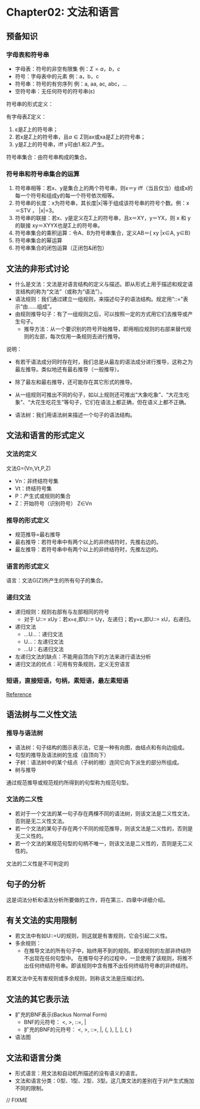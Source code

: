 # Chapter02: 文法和语言

## 预备知识

### 字母表和符号串

- 字母表：符号的非空有限集 例：$\Sigma={a，b，c}$
- 符号：字母表中的元素 例：a，b，c
- 符号串：符号的有穷序列 例：a, aa, ac, abc，...
- 空符号串：无任何符号的符号串(ε)

符号串的形式定义：

有字母表$\Sigma$定义：

1. ε是$\Sigma$上的符号串；
2. 若x是$\Sigma$上的符号串，且$a \in \Sigma$则ax或xa是$\Sigma$上的符号串；
3. y是$\Sigma$上的符号串，iff y可由1.和2.产生。

符号串集合：由符号串构成的集合。

### 符号串和符号串集合的运算

1. 符号串相等：若x、y是集合上的两个符号串，则x＝y iff（当且仅当）组成x的每一个符号和组成y的每一个符号依次相等。
2. 符号串的长度：x为符号串，其长度|x|等于组成该符号串的符号个数。例：x＝STV ， |x|=3。
3. 符号串的联接：若x、y是定义在Σ上的符号串，且x＝XY，y＝YX，则 x 和 y 的联接 xy＝XYYX也是Σ上的符号串。
4. 符号串集合的乘积运算：令A、B为符号串集合，定义AB＝{ xy |x∈A, y∈B}
5. 符号串集合的幂运算
6. 符号串集合的闭包运算（正闭包&闭包）

## 文法的非形式讨论

- 什么是文法：文法是对语言结构的定义与描述。即从形式上用于描述和规定语言结构的称为“文法”（或称为“语法”）。
- 语法规则：我们通过建立一组规则，来描述句子的语法结构。规定用“::=”表示“由……组成”。
- 由规则推导句子：有了一组规则之后，可以按照一定的方式用它们去推导或产生句子。
  - 推导方法：从一个要识别的符号开始推导，即用相应规则的右部来替代规则的左部，每次仅用一条规则去进行推导。

说明：

- 有若干语法成分同时存在时，我们总是从最左的语法成分进行推导，这称之为最左推导。类似地还有最右推导（一般推导）。
- 除了最左和最右推导，还可能存在其它形式的推导。
- 从一组规则可推出不同的句子，如以上规则还可推出“大象吃象”、“大花生吃象”、“大花生吃花生”等句子，它们在语法上都正确，但在语义上都不正确。

- 语法树：我们用语法树来描述一个句子的语法结构。

## 文法和语言的形式定义

### 文法的定义

文法G=(Vn,Vt,P,Z)

- Vn：非终结符号集
- Vt：终结符号集
- P：产生式或规则的集合
- Z：开始符号（识别符号） Z∈Vn

### 推导的形式定义

- 规范推导=最右推导
- 最右推导：若符号串中有两个以上的非终结符时，先推右边的。
- 最左推导：若符号串中有两个以上的非终结符时，先推左边的。

### 语言的形式定义

语言：文法G[Z]所产生的所有句子的集合。

### 递归文法

- 递归规则：规则右部有与左部相同的符号
  - 对于 U::= xUy：若x=ε,即U::= Uy，左递归；若y=ε,即U::= xU，右递归。
- 递归文法
  - ...U...：递归文法
  - U...：左递归文法
  - ...U：右递归文法
- 左递归文法的缺点：不能用自顶向下的方法来进行语法分析
- 递归文法的优点：可用有穷条规则，定义无穷语言

### 短语，直接短语，句柄，素短语，最左素短语

[Reference](https://www.cnblogs.com/xpwi/p/11066989.html)

## 语法树与二义性文法

### 推导与语法树

- 语法树：句子结构的图示表示法，它是一种有向图，由结点和有向边组成。
- 句型的推导及语法树的生成（自顶向下）
- 子树：语法树中的某个结点（子树的根）连同它向下派生的部分所组成。
- 树与推导

通过规范推导或规范规约所得到的句型称为规范句型。

### 文法的二义性

- 若对于一个文法的某一句子存在两棵不同的语法树，则该文法是二义性文法，否则是无二义性文法。
- 若一个文法的某句子存在两个不同的规范推导，则该文法是二义性的，否则是无二义性的。
- 若一个文法的某规范句型的句柄不唯一，则该文法是二义性的，否则是无二义性的。

文法的二义性是不可判定的

## 句子的分析

这是词法分析和语法分析所要做的工作，将在第三、四章中详细介绍。

## 有关文法的实用限制

- 若文法中有如U::=U的规则，则这就是有害规则，它会引起二义性。
- 多余规则：
  - 在推导文法的所有句子中，始终用不到的规则。即该规则的左部非终结符不出现在任何句型中。
    在推导句子的过程中，一旦使用了该规则，将推不出任何终结符号串。即该规则中含有推不出任何终结符号串的非终结符。

若某文法中无有害规则或多余规则，则称该文法是压缩过的。

## 文法的其它表示法

- 扩充的BNF表示(Backus Normal Form)
  - BNF的元符号： <, >, ::=, |
  - 扩充的BNF的元符号： <, >, ::=, |, {, }, [, ], (, )
- 语法图

## 文法和语言分类

- 形式语言：用文法和自动机所描述的没有语义的语言。
- 文法和语言分类：0型、1型、2型、3型。这几类文法的差别在于对产生式施加不同的限制。

// FIXME